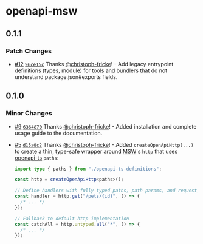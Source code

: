 # openapi-msw

## 0.1.1

### Patch Changes

- [#12](https://github.com/christoph-fricke/openapi-msw/pull/12) [`96ce15c`](https://github.com/christoph-fricke/openapi-msw/commit/96ce15c5f81535fb1091143dab2dce671ba65836) Thanks [@christoph-fricke](https://github.com/christoph-fricke)! - Add legacy entrypoint definitions (types, module) for tools and bundlers that do not understand package.json#exports fields.

## 0.1.0

### Minor Changes

- [#9](https://github.com/christoph-fricke/openapi-msw/pull/9) [`6364870`](https://github.com/christoph-fricke/openapi-msw/commit/636487083c131f582507b096318d114c97131630) Thanks [@christoph-fricke](https://github.com/christoph-fricke)! - Added installation and complete usage guide to the documentation.

- [#5](https://github.com/christoph-fricke/openapi-msw/pull/5) [`d15a0c2`](https://github.com/christoph-fricke/openapi-msw/commit/d15a0c2720f4d51415309f432cdc50aefb90f25f) Thanks [@christoph-fricke](https://github.com/christoph-fricke)! - Added `createOpenApiHttp(...)` to create a thin, type-safe wrapper around [MSW](https://mswjs.io/)'s `http` that uses [openapi-ts](https://openapi-ts.pages.dev/introduction/) `paths`:

  ```ts
  import type { paths } from "./openapi-ts-definitions";

  const http = createOpenApiHttp<paths>();

  // Define handlers with fully typed paths, path params, and request/response bodies
  const handler = http.get("/pets/{id}", () => {
    /* ... */
  });

  // Fallback to default http implementation
  const catchAll = http.untyped.all("*", () => {
    /* ... */
  });
  ```

